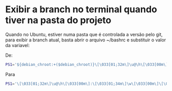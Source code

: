 # Exibir a branch no terminal quando tiver na pasta do projeto

Quando no Ubuntu, estiver numa pasta que é controlada a versão pelo git, para exibir a branch atual, basta abrir o arquivo ~/bashrc e substituir o valor da variavel:

De:

```bash
PS1='${debian_chroot:+($debian_chroot)}\[\033[01;32m\]\u@\h\[\033[00m\]:\[\033[01;34m\]\w\[\033[00m\] \$ '
```

Para 
```bash
PS1='\[\033[01;32m\]\u@\h\[\033[00m\]:\[\033[01;34m\]\w\[\033[00m\]\[\033[00m\]$(__git_ps1 " (%s)") \$ '
```



